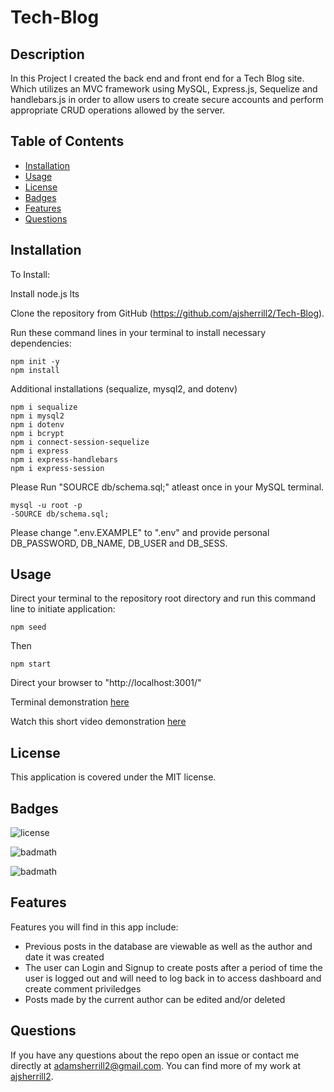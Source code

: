 # Tech-Blog

## Description

In this Project I created the back end and front end for a Tech Blog site. Which utilizes an MVC framework using MySQL, Express.js, Sequelize and handlebars.js in order to allow users to create secure accounts and perform appropriate CRUD operations allowed by the server.

## Table of Contents

- [Installation](#installation)
- [Usage](#usage)
- [License](#license)
- [Badges](#Badges)
- [Features](#Features)
- [Questions](#Questions)

## Installation

To Install:

Install node.js lts

Clone the repository from GitHub (https://github.com/ajsherrill2/Tech-Blog).

Run these command lines in your terminal to install necessary dependencies:

```
npm init -y
npm install
```

Additional installations (sequalize, mysql2, and dotenv)

```
npm i sequalize
npm i mysql2
npm i dotenv
npm i bcrypt
npm i connect-session-sequelize
npm i express
npm i express-handlebars
npm i express-session
```

Please Run "SOURCE db/schema.sql;" atleast once in your MySQL terminal.

```
mysql -u root -p
-SOURCE db/schema.sql;
```

Please change ".env.EXAMPLE" to ".env" and provide personal DB_PASSWORD, DB_NAME, DB_USER and DB_SESS.

## Usage

Direct your terminal to the repository root directory and run this command line to initiate application:

```
npm seed
```

Then

```
npm start
```

Direct your browser to "http://localhost:3001/"

Terminal demonstration [here](https://drive.google.com/file/d/1o_1B3Wm5yMKbVNdGeqd1olr6vcAP7isy/view)

Watch this short video demonstration [here](https://drive.google.com/file/d/1jTKvxYJ2jOR8X63Vfr8y7f1uv_X20_KL/view)

## License

This application is covered under the MIT license.

## Badges

![license](https://img.shields.io/badge/license-MIT-yellow.svg)

![badmath](https://img.shields.io/github/languages/top/lernantino/badmath)

![badmath](https://img.shields.io/github/repo-size/ajsherrill2/Tech-Blog)

## Features

Features you will find in this app include:

- Previous posts in the database are viewable as well as the author and date it was created
- The user can Login and Signup to create posts after a period of time the user is logged out and will need to log back in to access dashboard and create comment priviledges
- Posts made by the current author can be edited and/or deleted

## Questions

If you have any questions about the repo open an issue or contact me directly at adamsherrill2@gmail.com. You can find more of my work at [ajsherrill2](https://github.com/ajsherrill2/).